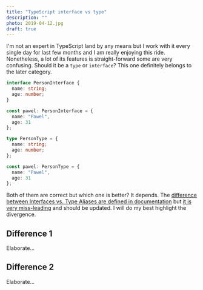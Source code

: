 ```yaml
---
title: "TypeScript interface vs type"
description: ""
photo: 2019-04-12.jpg
draft: true
---
```


I'm not an expert in TypeScript land by any means but I work with it every single day for last few months and I am really enjoying this ride. Nonetheless, a lot of its features is straight-forward some are very confusing. Should it be a `type` or `interface`? This one definitely belongs to the later category.

```ts
interface PersonInterface {
  name: string;
  age: number;
}

const pawel: PersonInterface = {
  name: "Pawel",
  age: 31
};
```

```ts
type PersonType = {
  name: string;
  age: number;
};

const pawel: PersonType = {
  name: "Pawel",
  age: 31
};
```

Both of them are correct but which one is better? It depends. The [difference between Interfaces vs. Type Aliases are defined in documentation](http://www.typescriptlang.org/docs/handbook/advanced-types.html#interfaces-vs-type-aliases) but [it is very miss-leading](https://github.com/Microsoft/TypeScript/issues/28980) and should be updated. I will do my best highlight the divergence.

## Difference 1

Elaborate…

## Difference 2

Elaborate…
